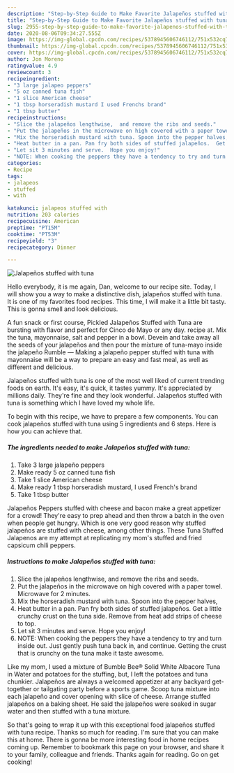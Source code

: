 ```yaml
---
description: "Step-by-Step Guide to Make Favorite Jalapeños stuffed with tuna"
title: "Step-by-Step Guide to Make Favorite Jalapeños stuffed with tuna"
slug: 2955-step-by-step-guide-to-make-favorite-jalapenos-stuffed-with-tuna
date: 2020-08-06T09:34:27.555Z
image: https://img-global.cpcdn.com/recipes/5378945606746112/751x532cq70/jalapenos-stuffed-with-tuna-recipe-main-photo.jpg
thumbnail: https://img-global.cpcdn.com/recipes/5378945606746112/751x532cq70/jalapenos-stuffed-with-tuna-recipe-main-photo.jpg
cover: https://img-global.cpcdn.com/recipes/5378945606746112/751x532cq70/jalapenos-stuffed-with-tuna-recipe-main-photo.jpg
author: Jon Moreno
ratingvalue: 4.9
reviewcount: 3
recipeingredient:
- "3 large jalapeo peppers"
- "5 oz canned tuna fish"
- "1 slice American cheese"
- "1 tbsp horseradish mustard I used Frenchs brand"
- "1 tbsp butter"
recipeinstructions:
- "Slice the jalapeños lengthwise,  and remove the ribs and seeds."
- "Put the jalapeños in the microwave on high covered with a paper towel.  Microwave for 2 minutes."
- "Mix the horseradish mustard with tuna. Spoon into the pepper halves,"
- "Heat butter in a pan. Pan fry both sides of stuffed jalapeños.  Get a little crunchy crust on the tuna side. Remove from heat add strips of cheese to top."
- "Let sit 3 minutes and serve.  Hope you enjoy!"
- "NOTE: When cooking the peppers they have a tendency to try and turn inside out. Just gently push tuna back in, and continue. Getting the crust that is crunchy on the tuna make it taste awesome."
categories:
- Recipe
tags:
- jalapeos
- stuffed
- with

katakunci: jalapeos stuffed with 
nutrition: 203 calories
recipecuisine: American
preptime: "PT15M"
cooktime: "PT53M"
recipeyield: "3"
recipecategory: Dinner

---
```



![Jalapeños stuffed with tuna](https://img-global.cpcdn.com/recipes/5378945606746112/751x532cq70/jalapenos-stuffed-with-tuna-recipe-main-photo.jpg)

Hello everybody, it is me again, Dan, welcome to our recipe site. Today, I will show you a way to make a distinctive dish, jalapeños stuffed with tuna. It is one of my favorites food recipes. This time, I will make it a little bit tasty. This is gonna smell and look delicious.

A fun snack or first course, Pickled Jalapeños Stuffed with Tuna are bursting with flavor and perfect for Cinco de Mayo or any day. recipe at. Mix the tuna, mayonnaise, salt and pepper in a bowl. Devein and take away all the seeds of your jalapeños and then pour the mixture of tuna-mayo inside the jalapeño Rumble — Making a jalapeño pepper stuffed with tuna with mayonnaise will be a way to prepare an easy and fast meal, as well as different and delicious.

Jalapeños stuffed with tuna is one of the most well liked of current trending foods on earth. It's easy, it's quick, it tastes yummy. It's appreciated by millions daily. They're fine and they look wonderful. Jalapeños stuffed with tuna is something which I have loved my whole life.


To begin with this recipe, we have to prepare a few components. You can cook jalapeños stuffed with tuna using 5 ingredients and 6 steps. Here is how you can achieve that.

<!--inarticleads1-->

##### The ingredients needed to make Jalapeños stuffed with tuna:

1. Take 3 large jalapeño peppers
1. Make ready 5 oz canned tuna fish
1. Take 1 slice American cheese
1. Make ready 1 tbsp horseradish mustard, I used French&#39;s brand
1. Take 1 tbsp butter


Jalapeños Peppers stuffed with cheese and bacon make a great appetizer for a crowd! They&#39;re easy to prep ahead and then throw a batch in the oven when people get hungry. Which is one very good reason why stuffed jalapeños are stuffed with cheese, among other things. These Tuna Stuffed Jalapenos are my attempt at replicating my mom&#39;s stuffed and fried capsicum chili peppers. 

<!--inarticleads2-->

##### Instructions to make Jalapeños stuffed with tuna:

1. Slice the jalapeños lengthwise,  and remove the ribs and seeds.
1. Put the jalapeños in the microwave on high covered with a paper towel.  Microwave for 2 minutes.
1. Mix the horseradish mustard with tuna. Spoon into the pepper halves,
1. Heat butter in a pan. Pan fry both sides of stuffed jalapeños.  Get a little crunchy crust on the tuna side. Remove from heat add strips of cheese to top.
1. Let sit 3 minutes and serve.  Hope you enjoy!
1. NOTE: When cooking the peppers they have a tendency to try and turn inside out. Just gently push tuna back in, and continue. Getting the crust that is crunchy on the tuna make it taste awesome.


Like my mom, I used a mixture of Bumble Bee® Solid White Albacore Tuna in Water and potatoes for the stuffing, but, I left the potatoes and tuna chunkier. Jalapeños are always a welcomed appetizer at any backyard get-together or tailgating party before a sports game. Scoop tuna mixture into each jalapeño and cover opening with slice of cheese. Arrange stuffed jalapeños on a baking sheet. He said the jalapeños were soaked in sugar water and then stuffed with a tuna mixture. 

So that's going to wrap it up with this exceptional food jalapeños stuffed with tuna recipe. Thanks so much for reading. I'm sure that you can make this at home. There is gonna be more interesting food in home recipes coming up. Remember to bookmark this page on your browser, and share it to your family, colleague and friends. Thanks again for reading. Go on get cooking!
